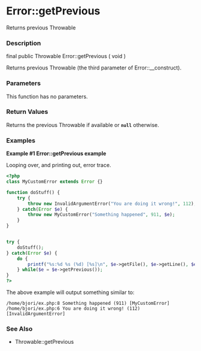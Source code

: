 Error::getPrevious
==================

Returns previous Throwable

### Description

<span class="modifier">final</span> <span class="modifier">public</span>
<span class="type">Throwable</span> <span
class="methodname">Error::getPrevious</span> ( <span
class="methodparam">void</span> )

Returns previous Throwable (the third parameter of <span
class="methodname">Error::\_\_construct</span>).

### Parameters

This function has no parameters.

### Return Values

Returns the previous <span class="classname">Throwable</span> if
available or **`null`** otherwise.

### Examples

**Example \#1 <span class="methodname">Error::getPrevious</span>
example**

Looping over, and printing out, error trace.

``` php
<?php
class MyCustomError extends Error {}

function doStuff() {
    try {
        throw new InvalidArgumentError("You are doing it wrong!", 112);
    } catch(Error $e) {
        throw new MyCustomError("Something happened", 911, $e);
    }
}


try {
    doStuff();
} catch(Error $e) {
    do {
        printf("%s:%d %s (%d) [%s]\n", $e->getFile(), $e->getLine(), $e->getMessage(), $e->getCode(), get_class($e));
    } while($e = $e->getPrevious());
}
?>
```

The above example will output something similar to:

    /home/bjori/ex.php:8 Something happened (911) [MyCustomError]
    /home/bjori/ex.php:6 You are doing it wrong! (112) [InvalidArgumentError]

### See Also

-   <span class="methodname">Throwable::getPrevious</span>
